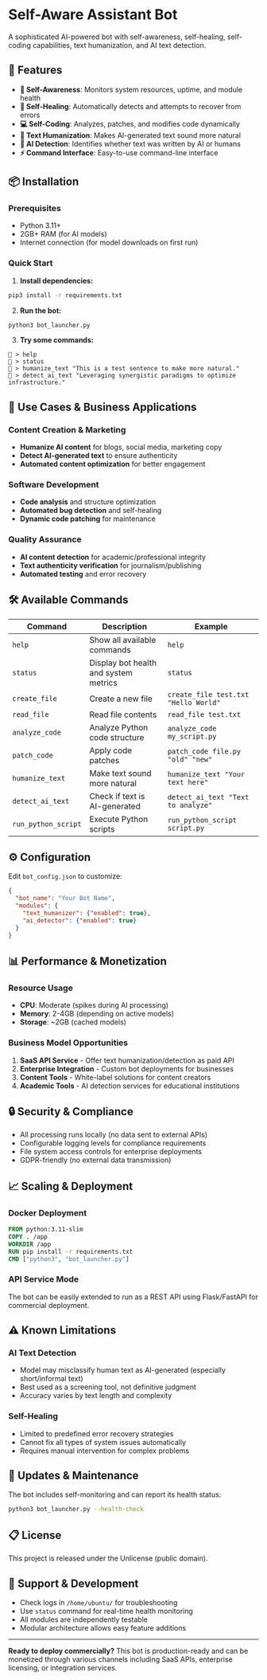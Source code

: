 # Self-Aware Assistant Bot

A sophisticated AI-powered bot with self-awareness, self-healing, self-coding capabilities, text humanization, and AI text detection.

## 🚀 Features

- **🧠 Self-Awareness**: Monitors system resources, uptime, and module health
- **🔧 Self-Healing**: Automatically detects and attempts to recover from errors
- **💻 Self-Coding**: Analyzes, patches, and modifies code dynamically
- **📝 Text Humanization**: Makes AI-generated text sound more natural
- **🤖 AI Detection**: Identifies whether text was written by AI or humans
- **⚡ Command Interface**: Easy-to-use command-line interface

## 📦 Installation

### Prerequisites
- Python 3.11+
- 2GB+ RAM (for AI models)
- Internet connection (for model downloads on first run)

### Quick Start

1. **Install dependencies:**
```bash
pip3 install -r requirements.txt
```

2. **Run the bot:**
```bash
python3 bot_launcher.py
```

3. **Try some commands:**
```
🤖 > help
🤖 > status
🤖 > humanize_text "This is a test sentence to make more natural."
🤖 > detect_ai_text "Leveraging synergistic paradigms to optimize infrastructure."
```

## 🎯 Use Cases & Business Applications

### Content Creation & Marketing
- **Humanize AI content** for blogs, social media, marketing copy
- **Detect AI-generated text** to ensure authenticity
- **Automated content optimization** for better engagement

### Software Development
- **Code analysis** and structure optimization
- **Automated bug detection** and self-healing
- **Dynamic code patching** for maintenance

### Quality Assurance
- **AI content detection** for academic/professional integrity
- **Text authenticity verification** for journalism/publishing
- **Automated testing** and error recovery

## 🛠️ Available Commands

| Command | Description | Example |
|---------|-------------|---------|
| `help` | Show all available commands | `help` |
| `status` | Display bot health and system metrics | `status` |
| `create_file` | Create a new file | `create_file test.txt "Hello World"` |
| `read_file` | Read file contents | `read_file test.txt` |
| `analyze_code` | Analyze Python code structure | `analyze_code my_script.py` |
| `patch_code` | Apply code patches | `patch_code file.py "old" "new"` |
| `humanize_text` | Make text sound more natural | `humanize_text "Your text here"` |
| `detect_ai_text` | Check if text is AI-generated | `detect_ai_text "Text to analyze"` |
| `run_python_script` | Execute Python scripts | `run_python_script script.py` |

## ⚙️ Configuration

Edit `bot_config.json` to customize:

```json
{
  "bot_name": "Your Bot Name",
  "modules": {
    "text_humanizer": {"enabled": true},
    "ai_detector": {"enabled": true}
  }
}
```

## 📊 Performance & Monetization

### Resource Usage
- **CPU**: Moderate (spikes during AI processing)
- **Memory**: 2-4GB (depending on active models)
- **Storage**: ~2GB (cached models)

### Business Model Opportunities
1. **SaaS API Service** - Offer text humanization/detection as paid API
2. **Enterprise Integration** - Custom bot deployments for businesses
3. **Content Tools** - White-label solutions for content creators
4. **Academic Tools** - AI detection services for educational institutions

## 🔒 Security & Compliance

- All processing runs locally (no data sent to external APIs)
- Configurable logging levels for compliance requirements
- File system access controls for enterprise deployments
- GDPR-friendly (no external data transmission)

## 📈 Scaling & Deployment

### Docker Deployment
```dockerfile
FROM python:3.11-slim
COPY . /app
WORKDIR /app
RUN pip install -r requirements.txt
CMD ["python3", "bot_launcher.py"]
```

### API Service Mode
The bot can be easily extended to run as a REST API using Flask/FastAPI for commercial deployment.

## ⚠️ Known Limitations

### AI Text Detection
- Model may misclassify human text as AI-generated (especially short/informal text)
- Best used as a screening tool, not definitive judgment
- Accuracy varies by text length and complexity

### Self-Healing
- Limited to predefined error recovery strategies
- Cannot fix all types of system issues automatically
- Requires manual intervention for complex problems

## 🔄 Updates & Maintenance

The bot includes self-monitoring and can report its health status:

```bash
python3 bot_launcher.py --health-check
```

## 📋 License

This project is released under the Unlicense (public domain).

## 🤝 Support & Development

- Check logs in `/home/ubuntu/` for troubleshooting
- Use `status` command for real-time health monitoring
- All modules are independently testable
- Modular architecture allows easy feature additions

---

**Ready to deploy commercially?** This bot is production-ready and can be monetized through various channels including SaaS APIs, enterprise licensing, or integration services.